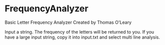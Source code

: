 # FrequencyAnalyzer
Basic Letter Frequency Analyzer
Created by Thomas O'Leary

Input a string. The frequency of the letters will be returned to you.
If you have a large input string, copy it into input.txt and select multi line analysis.
